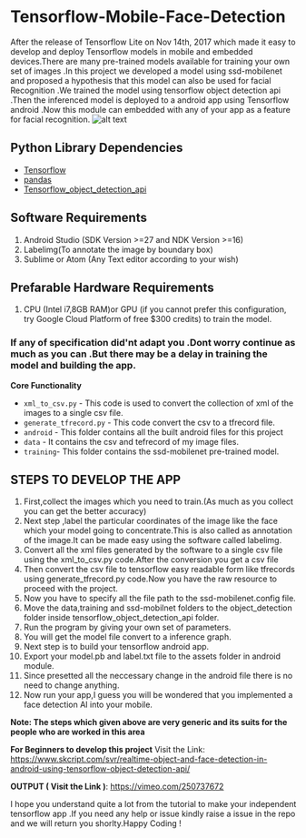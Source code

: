 # Tensorflow-Mobile-Face-Detection
 After the release of Tensorflow Lite on Nov 14th, 2017 which made it easy to develop and deploy Tensorflow models in mobile and embedded devices.There are many pre-trained models available for training your own set of images .In this project we developed a model using ssd-mobilenet and proposed a hypothesis that this model can also be used for facial Recognition .We trained the model using tensorflow object detection api .Then the inferenced model is deployed to a android app using Tensorflow android .Now this module can embedded with any of your app as a feature for facial recognition.
![alt text](https://d33wubrfki0l68.cloudfront.net/363c0293012f654ed9db1deab5dc6e3ce61c7f54/46849/svrmedia/heroes/f/object-and-face-detection.png "Steve")
 
 ## Python Library Dependencies ##
 + [Tensorflow](https://www.tensorflow.org/)
 + [pandas](http://pandas.pydata.org/)
 + [Tensorflow_object_detection_api](https://github.com/tensorflow/models/tree/master/research/object_detection)
 
 ## Software Requirements ##
 1. Android Studio (SDK Version >=27 and NDK Version >=16)
 2. Labelimg(To annotate the image by boundary box)
 3. Sublime or Atom (Any Text editor according to your wish)
 
 ## Prefarable Hardware Requirements ##
 1. CPU (Intel i7,8GB RAM)or GPU (if you cannot prefer this configuration, try Google Cloud Platform of free $300 credits) to train           the model.
 ### If any of specification did'nt adapt you .Dont worry continue as much as you can .But there may be a delay in training the model and building the app. ###
 
 **Core Functionality**
+ `xml_to_csv.py` - This code is used to convert the collection of xml of the images to a single csv file.
+ `generate_tfrecord.py` - This code convert the csv to a tfrecord file. 
+ `android` - This folder contains all the built android files for this project
+ `data` - It contains the csv and tefrecord of my image files.
+ `training`- This folder contains the ssd-mobilenet pre-trained model.

## STEPS TO DEVELOP THE APP ##
1. First,collect the images which you need to train.(As much as you collect you can get the better accuracy)
2. Next step ,label the particular coordinates of the image like the face which your model going to concentrate.This is also called as annotation of the image.It can be made easy using the software called labelimg.
3. Convert all the xml files generated by the software to a single csv file using the xml_to_csv.py code.After the conversion you get a csv file
4. Then convert the csv file to tensorflow easy readable form like tfrecords using generate_tfrecord.py code.Now you have the raw resource to proceed with the project.
5. Now you have to specify all the file path to the ssd-mobilenet.config file.
6. Move the data,training and ssd-mobilnet folders to the object_detection folder inside tensorflow_object_detection_api folder.
7. Run the program by giving your own set of parameters.
8. You will get the model file convert to a inference graph.
9. Next step is to build your tensorflow android app.
10. Export your model.pb and label.txt file to the assets folder in android module.
11. Since presetted all the neccessary change in the android file there is no need to change anything.
12. Now run your app,I guess you will be wondered that you implemented a face detection AI into your mobile.

**Note: The steps which given above are very generic and its suits for the people who are worked in this area**

**For Beginners to develop this project**
Visit the Link: https://www.skcript.com/svr/realtime-object-and-face-detection-in-android-using-tensorflow-object-detection-api/

**OUTPUT ( Visit the Link )**: https://vimeo.com/250737672

I hope you understand quite a lot from the tutorial to make your independent tensorflow app .If you need any help or issue kindly raise a issue in the repo and we will return you shorlty.Happy Coding !
